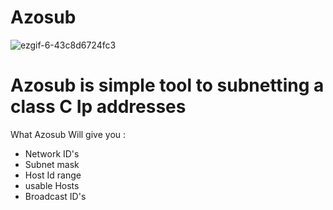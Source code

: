 # Azosub
![ezgif-6-43c8d6724fc3](https://user-images.githubusercontent.com/30606376/131312487-223e74c7-2ae2-4e15-a5e4-183f91fa14af.gif)

# Azosub is simple tool to subnetting a class C Ip addresses 

 What Azosub Will give you :
- Network ID's
- Subnet mask
- Host Id range
- usable Hosts
- Broadcast ID's
